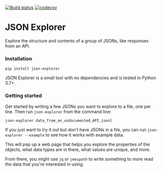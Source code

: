 [![Build status](https://img.shields.io/github/actions/workflow/status/stringertheory/json-explorer/main.yml?branch=main)](https://github.com/stringertheory/json-explorer/actions/workflows/main.yml?query=branch%3Amain)
[![codecov](https://codecov.io/gh/stringertheory/json-explorer/branch/main/graph/badge.svg)](https://codecov.io/gh/stringertheory/json-explorer)

# JSON Explorer

Explore the structure and contents of a group of JSONs, like responses
from an API.

### Installation

```
pip install json-explorer
```

JSON Explorer is a small tool with no dependencies and is tested in
Python 3.7+.

### Getting started

Get started by writing a few JSONs you want to explore to a file, one
per line. Then run `json-explorer` from the command line:

```
json-explorer data_from_an_undocumented_API.jsonl
```

If you just want to try it out but don't have JSONs in a file, you can
run `json-explorer --example` to see how it works with example data.

This will pop up a web page that helps you explore the properties of
the objects, what data types are in there, what values are unique, and
more.

From there, you might use `jq` or `jmespath` to write something to
more read the data that you're interested in using.

